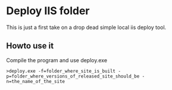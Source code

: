 # Deploy IIS folder

This is just a first take on a drop dead simple local iis deploy tool.

## Howto use it
Compile the program and use deploy.exe

    >deploy.exe -f=folder_where_site_is_built -p=folder_where_versions_of_released_site_should_be -n=the_name_of_the_site
    
